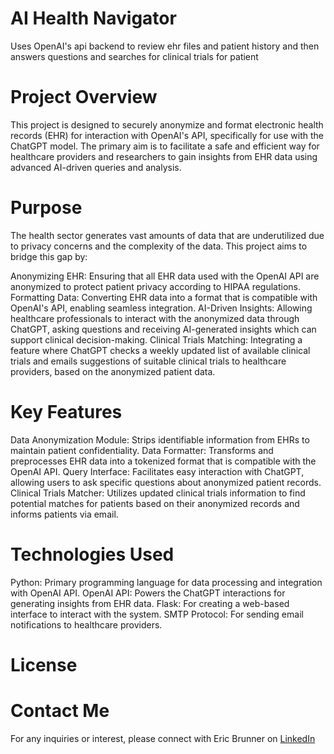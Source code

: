 # AI Health Navigator
Uses OpenAI's api backend to review ehr files and patient history and then answers questions and searches for clinical trials for patient

# Project Overview
This project is designed to securely anonymize and format electronic health records (EHR) for interaction with OpenAI's API, specifically for use with the ChatGPT model. The primary aim is to facilitate a safe and efficient way for healthcare providers and researchers to gain insights from EHR data using advanced AI-driven queries and analysis.

# Purpose
The health sector generates vast amounts of data that are underutilized due to privacy concerns and the complexity of the data. This project aims to bridge this gap by:

Anonymizing EHR: Ensuring that all EHR data used with the OpenAI API are anonymized to protect patient privacy according to HIPAA regulations.
Formatting Data: Converting EHR data into a format that is compatible with OpenAI's API, enabling seamless integration.
AI-Driven Insights: Allowing healthcare professionals to interact with the anonymized data through ChatGPT, asking questions and receiving AI-generated insights which can support clinical decision-making.
Clinical Trials Matching: Integrating a feature where ChatGPT checks a weekly updated list of available clinical trials and emails suggestions of suitable clinical trials to healthcare providers, based on the anonymized patient data.

# Key Features
Data Anonymization Module: Strips identifiable information from EHRs to maintain patient confidentiality.
Data Formatter: Transforms and preprocesses EHR data into a tokenized format that is compatible with the OpenAI API.
Query Interface: Facilitates easy interaction with ChatGPT, allowing users to ask specific questions about anonymized patient records.
Clinical Trials Matcher: Utilizes updated clinical trials information to find potential matches for patients based on their anonymized records and informs patients via email.

# Technologies Used
Python: Primary programming language for data processing and integration with OpenAI API.
OpenAI API: Powers the ChatGPT interactions for generating insights from EHR data.
Flask: For creating a web-based interface to interact with the system.
SMTP Protocol: For sending email notifications to healthcare providers.

# License

# Contact Me
For any inquiries or interest, please connect with Eric Brunner on [LinkedIn](www.linkedin.com/in/eric-brunner-18997b47)


